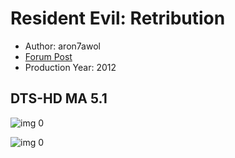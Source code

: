 # Resident Evil: Retribution

* Author: aron7awol
* [Forum Post](https://www.avsforum.com/threads/bass-eq-for-filtered-movies.2995212/post-58320744)
* Production Year: 2012

## DTS-HD MA 5.1

![img 0](https://i.imgur.com/yhzs1nO.jpg)

![img 0](https://i.imgur.com/dVwADjN.jpg)

